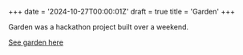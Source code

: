 +++
date = '2024-10-27T00:00:01Z'
draft = true
title = 'Garden'
+++

Garden was a hackathon project built over a weekend.

[See garden here](https://garden.theplaceplace.com)
